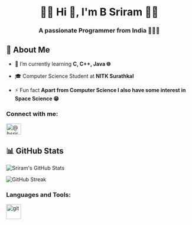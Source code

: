 <h1 align="center">🔶🔸 Hi 👋, I'm B Sriram 🔸🔶</h1>
<h3 align="center">A passionate Programmer from India 👨‍💻🎯</h3>

## 🚀 About Me

- 🌱 I’m currently learning **C, C++, Java 🌐**
- 🎓 Computer Science Student at **NITK Surathkal** 

- ⚡ Fun fact **Apart from Computer Science I also have some interest in Space Science 😁**

<h3 align="left">Connect with me:</h3>
<p align="left">
<a href="https://instagram.com/@bsriram231005" target="blank"><img align="center" src="https://raw.githubusercontent.com/rahuldkjain/github-profile-readme-generator/master/src/images/icons/Social/instagram.svg" alt="@bsriram231005" height="30" width="40" /></a>
</p>

## 📊 GitHub Stats
![Sriram's GitHub Stats](https://github-readme-stats.vercel.app/api?username=SRIRAM231005&show_icons=true&theme=tokyonight)

![GitHub Streak](https://github-readme-streak-stats.herokuapp.com/?user=SRIRAM231005&theme=tokyonight)


<h3 align="left">Languages and Tools:</h3>
<p align="left"> <a href="https://git-scm.com/" target="_blank" rel="noreferrer"> <img src="https://www.vectorlogo.zone/logos/git-scm/git-scm-icon.svg" alt="git" width="40" height="40"/> </a> </p>
